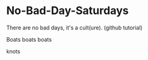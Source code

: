 # No-Bad-Day-Saturdays
There are no bad days, it's a cult(ure). (github tutorial)



Boats boats boats


knots 
